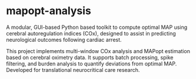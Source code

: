 # mapopt-analysis
A modular, GUI-based Python based toolkit to compute optimal MAP using cerebral autoregulation indices (COx), designed to assist in predicting neurological outcomes following cardiac arrest.

This project implements multi-window COx analysis and MAPopt estimation based on cerebral oximetry data. It supports batch processing, spike filtering, and burden analysis to quantify deviations from optimal MAP. Developed for translational neurocritical care research.
